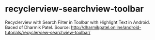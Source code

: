 # recyclerview-searchview-toolbar
Recyclerview with Search Filter in Toolbar with Highlight Text in Android.
Baced of Dharmik Patel.
Source: http://dharmikpatel.online/android-tutorials/recyclerview-searchview-toolbar/
